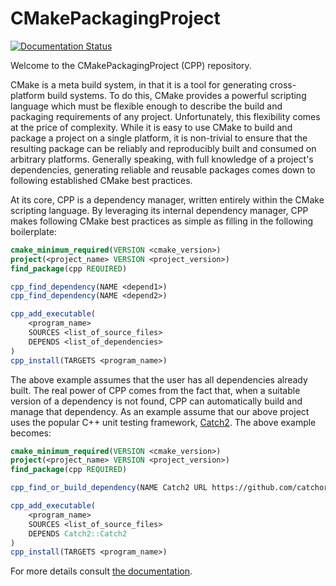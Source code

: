 CMakePackagingProject
=====================

[![Documentation Status](https://readthedocs.org/projects/cmakepackagingproject/badge/?version=latest)](https://cmakepackagingproject.readthedocs.io/en/latest/?badge=latest)

Welcome to the CMakePackagingProject (CPP) repository.

CMake is a meta build system, in that it is a tool for generating cross-platform 
build systems. To do this, CMake provides a powerful scripting language which 
must be flexible enough to describe the build and packaging requirements of any 
project. Unfortunately, this flexibility comes at the price of complexity. While
it is easy to use CMake to build and package a project on a single platform, it 
is non-trivial to ensure that the resulting package can be reliably and 
reproducibly built and consumed on arbitrary platforms. Generally speaking, with 
full knowledge of a project's dependencies, generating reliable and reusable 
packages comes down to following established CMake best practices. 

At its core, CPP is a dependency manager, written entirely within the CMake 
scripting language. By leveraging its internal dependency manager, CPP makes 
following CMake best practices as simple as filling in the following 
boilerplate:

```.cmake
cmake_minimum_required(VERSION <cmake_version>)
project(<project_name> VERSION <project_version>)
find_package(cpp REQUIRED)

cpp_find_dependency(NAME <depend1>)
cpp_find_dependency(NAME <depend2>)    

cpp_add_executable(
    <program_name>
    SOURCES <list_of_source_files>
    DEPENDS <list_of_dependencies>
)
cpp_install(TARGETS <program_name>)    
```

The above example assumes that the user has all dependencies already built.  The
real power of CPP comes from the fact that, when a suitable version of a 
dependency is not found, CPP can automatically build and manage that dependency. 
As an example assume that our above project uses the popular C++ unit testing
framework, [Catch2](https://github.com/catchorg/Catch2).  The above example 
becomes:

```.cmake
cmake_minimum_required(VERSION <cmake_version>)
project(<project_name> VERSION <project_version>)
find_package(cpp REQUIRED)

cpp_find_or_build_dependency(NAME Catch2 URL https://github.com/catchorg/Catch2)

cpp_add_executable(
    <program_name>
    SOURCES <list_of_source_files>
    DEPENDS Catch2::Catch2
)
cpp_install(TARGETS <program_name>)    
```

For more details consult [the documentation](https://cmakepackagingproject.readthedocs.io/en/latest/?badge=latest).
